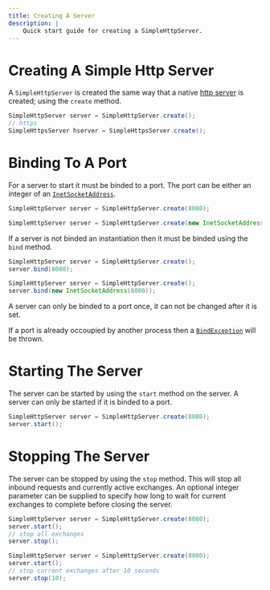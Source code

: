 ```yaml
---
title: Creating A Server
description: |
    Quick start guide for creating a SimpleHttpServer.
---
```


# Creating A Simple Http Server

A `SimpleHttpServer` is created the same way that a native [http server](https://docs.oracle.com/en/java/javase/11/docs/api/jdk.httpserver/com/sun/net/httpserver/HttpServer.html) is created; using the `create` method.

```java
SimpleHttpServer server = SimpleHttpServer.create();
// https
SimpleHttpsServer hserver = SimpleHttpsServer.create();
```

# Binding To A Port

For a server to start it must be binded to a port. The port can be either an integer of an [`InetSocketAddress`](https://docs.oracle.com/en/java/javase/11/docs/api/java.base/java/net/InetSocketAddress.html).

```java
SimpleHttpServer server = SimpleHttpServer.create(8080);
```

```java
SimpleHttpServer server = SimpleHttpServer.create(new InetSocketAddress(8080));
```

If a server is not binded an instantiation then it must be binded using the `bind` method.

```java
SimpleHttpServer server = SimpleHttpServer.create();
server.bind(8080);
```

```java
SimpleHttpServer server = SimpleHttpServer.create();
server.bind(new InetSocketAddress(8080));
```

A server can only be binded to a port once, it can not be changed after it is set.

If a port is already occoupied by another process then a [`BindException`](https://docs.oracle.com/en/java/javase/11/docs/api/java.base/java/net/BindException.html) will be thrown.

# Starting The Server

The server can be started by using the `start` method on the server. A server can only be started if it is binded to a port.

```java
SimpleHttpServer server = SimpleHttpServer.create(8080);
server.start();
```

# Stopping The Server

The server can be stopped by using the `stop` method. This will stop all inbound requests and currently active exchanges. An optional integer parameter can be supplied to specify how long to wait for current exchanges to complete before closing the server.

```java
SimpleHttpServer server = SimpleHttpServer.create(8080);
server.start();
// stop all exchanges
server.stop();
```

```java
SimpleHttpServer server = SimpleHttpServer.create(8080);
server.start();
// stop current exchanges after 10 seconds
server.stop(10);
```